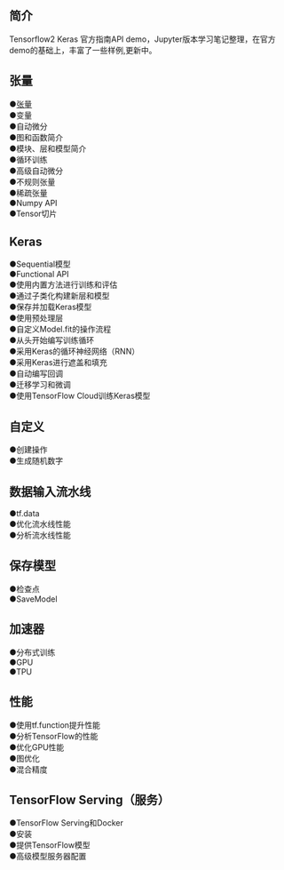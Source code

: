 ## 简介
Tensorflow2 Keras 官方指南API demo，Jupyter版本学习笔记整理，在官方demo的基础上，丰富了一些样例,更新中。  

## 张量 
●[张量 ](https://github.com/solidglue/TensorFlow2_Keras_Guide_API_Jupyter_Demo/blob/master/01_TensorFlow_basics/01_01_Tensors.ipynb)   
●变量  
●自动微分  
●图和函数简介  
●模块、层和模型简介  
●循环训练  
●高级自动微分  
●不规则张量  
●稀疏张量  
●Numpy API  
●Tensor切片  

## Keras
●Sequential模型  
●Functional API  
●使用内置方法进行训练和评估  
●通过子类化构建新层和模型  
●保存并加载Keras模型  
●使用预处理层  
●自定义Model.fit的操作流程  
●从头开始编写训练循环  
●采用Keras的循环神经网络（RNN）  
●采用Keras进行遮盖和填充  
●自动编写回调  
●迁移学习和微调  
●使用TensorFlow Cloud训练Keras模型  

## 自定义
●创建操作  
●生成随机数字  

## 数据输入流水线
●tf.data  
●优化流水线性能  
●分析流水线性能  

## 保存模型
●检查点  
●SaveModel 

## 加速器
●分布式训练  
●GPU  
●TPU  

## 性能
●使用tf.function提升性能  
●分析TensorFlow的性能  
●优化GPU性能  
●图优化  
●混合精度  

## TensorFlow Serving（服务）
●TensorFlow Serving和Docker  
●安装  
●提供TensorFlow模型  
●高级模型服务器配置  
























